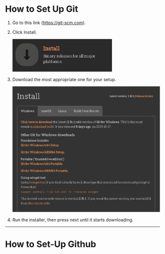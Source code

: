 # How to Set Up Git

1. Go to this link (https://git-scm.com).
2. Click Install.

    ![](pictures/click%20install.png)

3. Download the most appropriate one for your setup.

    ![](pictures/Installer.png)

4. Run the installer, then press next until it starts downloading.

---

# How to Set-Up Github